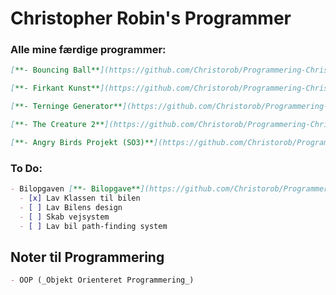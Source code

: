 # Christopher Robin's Programmer

### Alle mine færdige programmer:
```markdown
[**- Bouncing Ball**](https://github.com/Christorob/Programmering-Christorob/tree/main/Bouncing_ball)

[**- Firkant Kunst**](https://github.com/Christorob/Programmering-Christorob/tree/main/FirkantKunst)

[**- Terninge Generator**](https://github.com/Christorob/Programmering-Christorob/tree/main/TerningeGenerator_Opgave)

[**- The Creature 2**](https://github.com/Christorob/Programmering-Christorob/tree/main/TheCreature_2_2020)

[**- Angry Birds Projekt (SO3)**](https://github.com/Christorob/Programmering-Christorob/tree/main/Angry_Birds_V2_SO3)
``` 
### To Do:
```markdown
- Bilopgaven [**- Bilopgave**](https://github.com/Christorob/Programmering-Christorob/tree/main/Bilopgave)
  - [x] Lav Klassen til bilen
  - [ ] Lav Bilens design
  - [ ] Skab vejsystem
  - [ ] Lav bil path-finding system
```

## Noter til Programmering
```markdown
- OOP (_Objekt Orienteret Programmering_)

```
